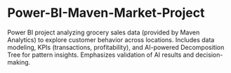 # Power-BI-Maven-Market-Project
Power BI project analyzing grocery sales data (provided by Maven Analytics) to explore customer behavior across locations. Includes data modeling, KPIs (transactions, profitability), and AI-powered Decomposition Tree for pattern insights. Emphasizes validation of AI results and decision-making.
